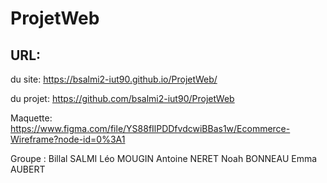 # ProjetWeb
## URL:
du site: https://bsalmi2-iut90.github.io/ProjetWeb/

du projet: https://github.com/bsalmi2-iut90/ProjetWeb

Maquette: https://www.figma.com/file/YS88fIlPDDfvdcwiBBas1w/Ecommerce-Wireframe?node-id=0%3A1

Groupe : Billal SALMI Léo MOUGIN Antoine NERET Noah BONNEAU Emma AUBERT
